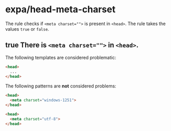 # expa/head-meta-charset

The rule checks if `<meta charset="">` is present in `<head>`. The rule takes the values `true` or `false`.

## true There is `<meta charset="">` in `<head>`.

The following templates are considered problematic:
```html
<head>
  ...
</head>
```
The following patterns are **not** considered problems:
```html
<head>
  <meta charset="windows-1251">
</head>

<head>
  <meta charset="utf-8">
</head>
```

